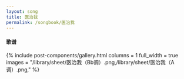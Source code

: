```yaml
---
layout: song
title: 医治我
permalink: /songbook/医治我
---
```


#### 歌谱

{% include post-components/gallery.html
    columns = 1
    full_width = true
    images = "/library/sheet/医治我（Bb调）.png,/library/sheet/医治我（A调）.png,"
%}
